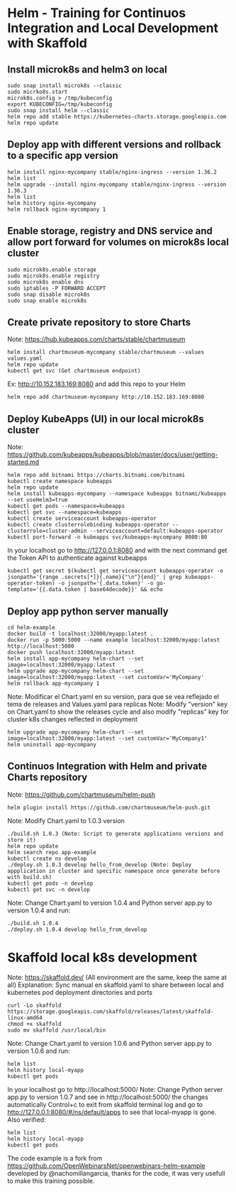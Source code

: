 # Helm - Training for Continuos Integration and Local Development with Skaffold

## Install microk8s and helm3 on local

```
sudo snap install microk8s --classic
sudo micrko8s.start
microk8s.config > /tmp/kubeconfig
export KUBECONFIG=/tmp/kubeconfig
sudo snap install helm --classic
helm repo add stable https://kubernetes-charts.storage.googleapis.com
helm repo update
```

## Deploy app with different versions and rollback to a specific app version

```
helm install nginx-mycompany stable/nginx-ingress --version 1.36.2
helm list
helm upgrade --install nginx-mycompany stable/nginx-ingress --version 1.36.3
helm list
helm history nginx-mycompany
helm rollback nginx-mycompany 1
```

## Enable storage, registry and DNS service and allow port forward for volumes on microk8s local cluster

```
sudo microk8s.enable storage
sudo microk8s.enable registry
sudo microk8s enable dns
sudo iptables -P FORWARD ACCEPT
sudo snap disable microk8s
sudo snap enable microk8s
```

## Create private repository to store Charts

Note: https://hub.kubeapps.com/charts/stable/chartmuseum

```
helm install chartmuseum-mycompany stable/chartmuseum --values values.yaml
helm repo update
kubectl get svc (Get chartmuseum endpoint)
```

Ex: http://10.152.183.169:8080 and add this repo to your Helm

```
helm repo add chartmuseum-mycompany http://10.152.183.169:8080
```

## Deploy KubeApps (UI) in our local microk8s cluster

Note: https://github.com/kubeapps/kubeapps/blob/master/docs/user/getting-started.md

```
helm repo add bitnami https://charts.bitnami.com/bitnami
kubectl create namespace kubeapps
helm repo update
helm install kubeapps-mycompany --namespace kubeapps bitnami/kubeapps --set useHelm3=true
kubectl get pods --namespace=kubeapps
kubectl get svc --namespace=kubeapps
kubectl create serviceaccount kubeapps-operator
kubectl create clusterrolebinding kubeapps-operator --clusterrole=cluster-admin --serviceaccount=default:kubeapps-operator
kubectl port-forward -n kubeapps svc/kubeapps-mycompany 8080:80
```
In your localhost go to http://127.0.0.1:8080 and with the next command get the Token API to authenticate against kubeapps

```
kubectl get secret $(kubectl get serviceaccount kubeapps-operator -o jsonpath='{range .secrets[*]}{.name}{"\n"}{end}' | grep kubeapps-operator-token) -o jsonpath='{.data.token}' -o go-template='{{.data.token | base64decode}}' && echo
```

## Deploy app python server manually

```
cd helm-example
docker build -t localhost:32000/myapp:latest . 
docker run -p 5000:5000 --name example localhost:32000/myapp:latest
http://localhost:5000
docker push localhost:32000/myapp:latest
helm install app-mycompany helm-chart --set image=localhost:32000/myapp:latest
helm upgrade app-mycompany helm-chart --set image=localhost:32000/myapp:latest --set customVar='MyCompany'
helm rollback app-mycompany 1
```

Note: Modificar el Chart.yaml en su version, para que se vea reflejado el tema de releases and Values.yaml para replicas
Note: Modify "version" key on Chart.yaml to show the releases cycle and also modify "replicas" key for cluster k8s changes reflected in deployment

```
helm upgrade app-mycompany helm-chart --set image=localhost:32000/myapp:latest --set customVar='MyCompany1'
helm uninstall app-mycompany
```

## Continuos Integration with Helm and private Charts repository

Note: https://github.com/chartmuseum/helm-push

```
helm plugin install https://github.com/chartmuseum/helm-push.git
```

Note: Modify Chart.yaml to 1.0.3 version 

```
./build.sh 1.0.3 (Note: Script to generate applications versions and store it)
helm repo update
helm search repo app-example
kubectl create ns develop
./deploy.sh 1.0.3 develop hello_from_develop (Note: Deploy appplication in cluster and specific namespace once generate before with build.sh)
kubectl get pods -n develop
kubectl get svc -n develop
```

Note: Change Chart.yaml to version 1.0.4 and Python server app.py to version 1.0.4 and run:

```
./build.sh 1.0.4
./deploy.sh 1.0.4 develop hello_from_develop
```

# Skaffold local k8s development

Note: https://skaffold.dev/ (All environment are the same, keep the same at all)
Explanation: Sync manual en skaffold.yaml to share  between local and kubernetes pod deployment directories and ports

```
curl -Lo skaffold https://storage.googleapis.com/skaffold/releases/latest/skaffold-linux-amd64
chmod +x skaffold
sudo mv skaffold /usr/local/bin
```

Note: Change Chart.yaml to version 1.0.6 and Python server app.py to version 1.0.6 and run:

```
helm list
helm history local-myapp
kubectl get pods
```

In your localhost go to http://localhost:5000/
Note: Change Python server app.py to version 1.0.7 and see in http://localhost:5000/ the changes automatically
Control+c to exit from skaffold terminal log and go to http://127.0.0.1:8080/#/ns/default/apps to see that local-myapp is gone. Also verified:

```
helm list
helm history local-myapp
kubectl get pods
```

The code example is a fork from https://github.com/OpenWebinarsNet/openwebinars-helm-example developed by @nachomillangarcia, thanks for the code, it was very usefull to make this training possible.
